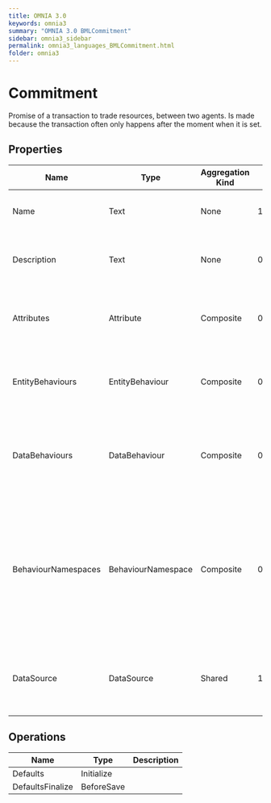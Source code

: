 ```yaml
---
title: OMNIA 3.0
keywords: omnia3
summary: "OMNIA 3.0 BMLCommitment"
sidebar: omnia3_sidebar
permalink: omnia3_languages_BMLCommitment.html
folder: omnia3
---
```


# Commitment
Promise of a transaction to trade resources, between two agents. Is made because the transaction often only happens after the moment when it is set.
## Properties

| Name | Type | Aggregation Kind | Multiplicity | Description |
| --------- | --------- | --------- | --------- | --------- |
| Name | Text | None | 1..* | The name of the entity (unique identifier). |
| Description | Text | None | 0..* | The textual explanation of the entities' purpose. |
| Attributes | Attribute | Composite | 0..2147483647 | A collection of entries that allows to define entity' structure. |
| EntityBehaviours | EntityBehaviour | Composite | 0..2147483647 | A collection of entries representing how the entity behaves. |
| DataBehaviours | DataBehaviour | Composite | 0..2147483647 | A collection of entries representing how the entity' data is stored and retrieved. |
| BehaviourNamespaces | BehaviourNamespace | Composite | 0..2147483647 | A collection of entries representing the coding namespaces to be included (as usings) on code generated with your data and entity behaviours. |
| DataSource | DataSource | Shared | 1..* | The Data Source in which the entities are computed and/or persisted. |

## Operations

| Name | Type | Description |
| --------- | --------- | --------- |
| Defaults | Initialize |  |
| DefaultsFinalize | BeforeSave |  |

